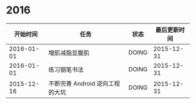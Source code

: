 # 2016


| 开始时间   | 任务                            | 状态  | 最后更新时间 |
|------------|---------------------------------|-------|--------------|
| 2016-01-01 | 增肌减脂显腹肌                  | DOING | 2015-12-31   |
| 2016-01-01 | 练习钢笔书法                    | DOING | 2015-12-31   |
| 2015-12-16 | 不断完善 Android 逆向工程的大坑 | DOING | 2015-12-31   |
